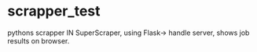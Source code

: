 # scrapper_test
pythons scrapper
IN SuperScraper, using Flask-> handle server, shows job results on browser.
